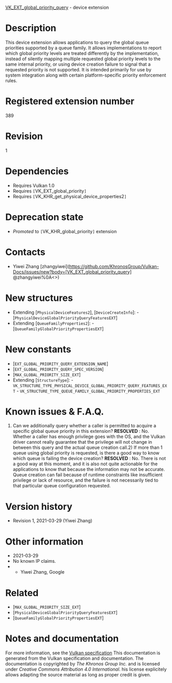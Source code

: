 [VK_EXT_global_priority_query](https://www.khronos.org/registry/vulkan/specs/1.3-extensions/man/html/VK_EXT_global_priority_query.html) - device extension

# Description
This device extension allows applications to query the global queue
priorities supported by a queue family.
It allows implementations to report which global priority levels are treated
differently by the implementation, instead of silently mapping multiple
requested global priority levels to the same internal priority, or using
device creation failure to signal that a requested priority is not
supported.
It is intended primarily for use by system integration along with certain
platform-specific priority enforcement rules.

# Registered extension number
389

# Revision
1

# Dependencies
- Requires Vulkan 1.0
- Requires `[`VK_EXT_global_priority`]`
- Requires `[`VK_KHR_get_physical_device_properties2`]`

# Deprecation state
- *Promoted* to `[`VK_KHR_global_priority`]` extension

# Contacts
- Yiwei Zhang [zhangyiwei](https://github.com/KhronosGroup/Vulkan-Docs/issues/new?body=[VK_EXT_global_priority_query] @zhangyiwei%0A<<Here describe the issue or question you have about the VK_EXT_global_priority_query extension>>)

# New structures
- Extending [`PhysicalDeviceFeatures2`], [`DeviceCreateInfo`]:  - [`PhysicalDeviceGlobalPriorityQueryFeaturesEXT`] 
- Extending [`QueueFamilyProperties2`]:  - [`QueueFamilyGlobalPriorityPropertiesEXT`]

# New constants
- [`EXT_GLOBAL_PRIORITY_QUERY_EXTENSION_NAME`]
- [`EXT_GLOBAL_PRIORITY_QUERY_SPEC_VERSION`]
- [`MAX_GLOBAL_PRIORITY_SIZE_EXT`]
- Extending [`StructureType`]:  - `VK_STRUCTURE_TYPE_PHYSICAL_DEVICE_GLOBAL_PRIORITY_QUERY_FEATURES_EXT`  - `VK_STRUCTURE_TYPE_QUEUE_FAMILY_GLOBAL_PRIORITY_PROPERTIES_EXT`

# Known issues & F.A.Q.
1) Can we additionally query whether a caller is permitted to acquire a
specific global queue priority in this extension? **RESOLVED** : No.
Whether a caller has enough privilege goes with the OS, and the Vulkan
driver cannot really guarantee that the privilege will not change in between
this query and the actual queue creation call.2) If more than 1 queue using global priority is requested, is there a good
way to know which queue is failing the device creation? **RESOLVED** : No.
There is not a good way at this moment, and it is also not quite actionable
for the applications to know that because the information may not be
accurate.
Queue creation can fail because of runtime constraints like insufficient
privilege or lack of resource, and the failure is not necessarily tied to
that particular queue configuration requested.

# Version history
- Revision 1, 2021-03-29 (Yiwei Zhang)

# Other information
* 2021-03-29
* No known IP claims.
*   - Yiwei Zhang, Google

# Related
- [`MAX_GLOBAL_PRIORITY_SIZE_EXT`]
- [`PhysicalDeviceGlobalPriorityQueryFeaturesEXT`]
- [`QueueFamilyGlobalPriorityPropertiesEXT`]

# Notes and documentation
For more information, see the [Vulkan specification](https://www.khronos.org/registry/vulkan/specs/1.3-extensions/html/vkspec.html)
This documentation is generated from the Vulkan specification and documentation.
The documentation is copyrighted by *The Khronos Group Inc.* and is licensed under *Creative Commons Attribution 4.0 International*.
his license explicitely allows adapting the source material as long as proper credit is given.
        